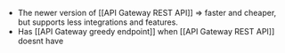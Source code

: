 - The newer version of [[API Gateway REST API]] => faster and cheaper, but supports less integrations and features.
- Has [[API Gateway greedy endpoint]] when [[API Gateway REST API]] doesnt have

